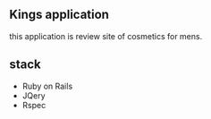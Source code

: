 ## Kings application

this application is review site of cosmetics for mens.

## stack

- Ruby on Rails
- JQery
- Rspec
